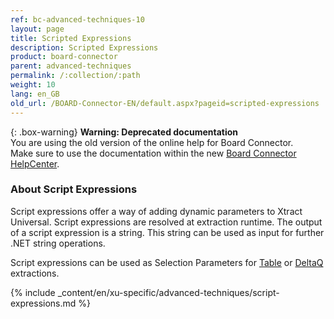 ```yaml
---
ref: bc-advanced-techniques-10
layout: page
title: Scripted Expressions
description: Scripted Expressions
product: board-connector
parent: advanced-techniques
permalink: /:collection/:path
weight: 10
lang: en_GB
old_url: /BOARD-Connector-EN/default.aspx?pageid=scripted-expressions
---	
```


{: .box-warning}
**Warning: Deprecated documentation** <br>
You are using the old version of the online help for Board Connector.<br>
Make sure to use the documentation within the new [Board Connector HelpCenter](https://helpcenter.theobald-software.com/board-connector/documentation/introduction/).

### About Script Expressions

Script expressions offer a way of adding dynamic parameters to Xtract Universal. 
Script expressions are resolved at extraction runtime.
The output of a script expression is a string. 
This string can be used as input for further .NET string operations.

Script expressions can be used as Selection Parameters for [Table](../table/where-clause#script-expressions) or [DeltaQ](../datasource-deltaq/datasource-parameters#script-expressions) extractions.

{% include _content/en/xu-specific/advanced-techniques/script-expressions.md %}